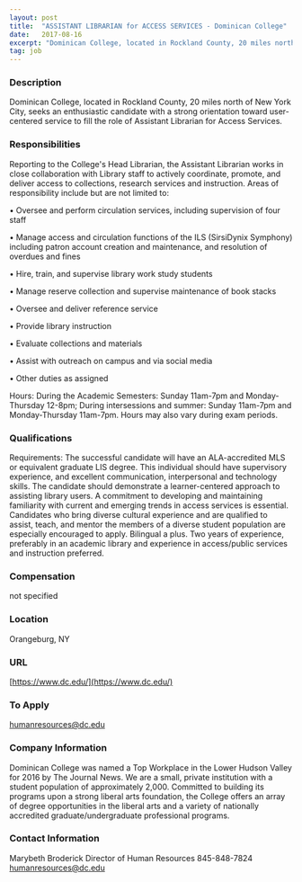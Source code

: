 ```yaml
---
layout: post
title:  "ASSISTANT LIBRARIAN for ACCESS SERVICES - Dominican College"
date:   2017-08-16
excerpt: "Dominican College, located in Rockland County, 20 miles north of New York City, seeks an enthusiastic candidate with a strong orientation toward user-centered service to fill the role of Assistant Librarian for Access Services. "
tag: job
---
```


### Description   

Dominican College, located in Rockland County, 20 miles north of New York City, seeks an enthusiastic candidate with a strong orientation toward user-centered service to fill the role of Assistant Librarian for Access Services. 


### Responsibilities   

Reporting to the College's Head Librarian, the Assistant Librarian works in close collaboration with Library staff to actively coordinate, promote, and deliver access to collections, research services and instruction. Areas of responsibility include but are not limited to:

• 	Oversee and perform circulation services, including supervision of four staff

• 	Manage access and circulation functions of the ILS (SirsiDynix Symphony) including patron account creation and maintenance, and resolution of overdues and fines

• 	Hire, train, and supervise library work study students

• 	Manage reserve collection and supervise maintenance of book stacks

• 	Oversee and deliver reference service

• 	Provide library instruction

• 	Evaluate collections and materials

• 	Assist with outreach on campus and via social media

• 	Other duties as assigned

Hours:
During the Academic Semesters: Sunday 11am-7pm and Monday-Thursday 12-8pm;
During intersessions and summer: Sunday 11am-7pm and Monday-Thursday 11am-7pm.
Hours may also vary during exam periods. 



### Qualifications   

Requirements: The successful candidate will have an ALA-accredited MLS or equivalent graduate LIS degree. This individual should have supervisory experience, and excellent communication, interpersonal and technology skills. The candidate should demonstrate a learner-centered approach to assisting library users. A commitment to developing and maintaining familiarity with current and emerging trends in access services is essential. Candidates who bring diverse cultural experience and are qualified to assist, teach, and mentor the members of a diverse student population are especially encouraged to apply. Bilingual a plus. Two years of experience, preferably in an academic library and experience in access/public services and instruction preferred.


### Compensation   

not specified


### Location   

Orangeburg, NY


### URL   

[https://www.dc.edu/](https://www.dc.edu/)

### To Apply   

humanresources@dc.edu


### Company Information   

Dominican College was named a Top Workplace in the Lower Hudson Valley for 2016 by The Journal News.  We are a small, private institution with a student population of approximately 2,000. Committed to building its programs upon a strong liberal arts foundation, the College offers an array of degree opportunities in the liberal arts and a variety of nationally accredited graduate/undergraduate professional programs.


### Contact Information   

Marybeth Broderick
Director of Human Resources
845-848-7824
humanresources@dc.edu


